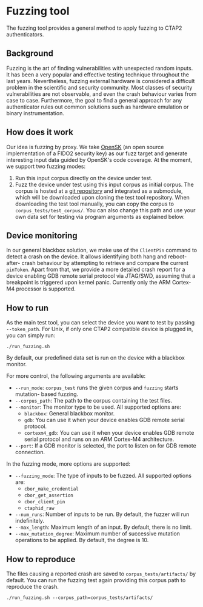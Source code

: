 # Fuzzing tool

The fuzzing tool provides a general method to apply fuzzing to CTAP2
authenticators.

## Background

Fuzzing is the art of finding vulnerabilities with unexpected random inputs. 
It has been a very popular and effective testing technique throughout the
last years. Nevertheless, fuzzing external hardware is considered a difficult 
problem in the scientific and security community. Most classes of security
vulnerabilities are not observable, and even the crash behaviour varies from case
to case. Furthermore, the goal to find a general approach for any authenticator
rules out common solutions such as hardware emulation or binary instrumentation.

## How does it work

Our idea is fuzzing by proxy. We take [OpenSK](https://github.com/google/OpenSK)
(an open source implementation of a FIDO2 security key) as our fuzz target and 
generate interesting input data guided by OpenSK's code coverage. At the moment,
we support two fuzzing modes: 
1. Run this input corpus directly on the device under test.
2. Fuzz the device under test using this input corpus as initial corpus.
The corpus is hosted at a [git repository](https://github.com/google/CTAP2-test-tool-corpus)
and integrated as a submodule, which will be downloaded upon cloning the test
tool repository. When downloading the test tool manually, you can copy the corpus
to `corpus_tests/test_corpus/`. You can also change this path and use your own
data set for testing via program arguments as explained below.

## Device monitoring

In our general blackbox solution, we make use of the `ClientPin` command to
detect a crash on the device. It allows identifying both hang and reboot-after-
crash behaviour by attempting to retrieve and compare the current `pinToken`.
Apart from that, we provide a more detailed crash report for a device enabling
GDB remote serial protocol via JTAG/SWD, assuming that a breakpoint is triggered
upon kernel panic. Currently only the ARM Cortex-M4 processor is supported.

## How to run

As the main test tool, you can select the device you want to test by passing 
`--token_path`. For Unix, if only one CTAP2 compatible device is plugged in,
you can simply run:
```shell
./run_fuzzing.sh
```
By default, our predefined data set is run on the device with a blackbox monitor.

For more control, the following arguments are available:

- `--run_mode`: `corpus_test` runs the given corpus and `fuzzing` starts mutation-
  based fuzzing.
- `--corpus_path`: The path to the corpus containing the test files.
- `--monitor`: The monitor type to be used. All supported options are:
    - `blackbox`: General blackbox monitor.
    - `gdb`: You can use it when your device enables GDB remote serial protocol.
    - `cortexm4_gdb`: You can use it when your device enables GDB remote serial
      protocol and runs on an ARM Cortex-M4 architecture.
- `--port`: If a GDB monitor is selected, the port to listen on for GDB remote 
  connection.

In the fuzzing mode, more options are supported:

- `--fuzzing_mode`: The type of inputs to be fuzzed. All supported options are:
    - `cbor_make_credential`
    - `cbor_get_assertion`
    - `cbor_client_pin`
    - `ctaphid_raw`
- `--num_runs`: Number of inputs to be run. By default, the fuzzer will run indefinitely.
- `--max_length`: Maximum length of an input. By default, there is no limit.
- `--max_mutation_degree`: Maximum number of successive mutation operations to be
  applied. By default, the degree is 10.

## How to reproduce

The files causing a reported crash are saved to `corpus_tests/artifacts/` by
default. You can run the fuzzing test again providing this corpus path to reproduce
the crash.
```shell
./run_fuzzing.sh --corpus_path=corpus_tests/artifacts/
```

